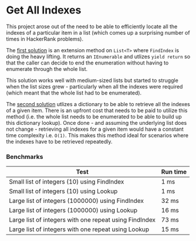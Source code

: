 # Get All Indexes

This project arose out of the need to be able to efficiently locate all the indexes of a particular item in a list (which comes up a surprising number of times in HackerRank problems).

The [first solution](https://github.com/jozsurf/GetAllIndexes/blob/master/GetAllIndexes/ListExtensions.cs) is an extension method on `List<T>` where `FindIndex` is doing the heavy lifting. It returns an `IEnumerable` and utlizes `yield return` so that the caller can decide to end the enumeration without having to enumerate through the whole list.

This solution works well with medium-sized lists but started to struggle when the list sizes grew - particularly when all the indexes were required (which meant that the whole list had to be enumerated).

The [second solution](https://github.com/jozsurf/GetAllIndexes/blob/master/GetAllIndexes/WrappedList.cs) utlizes a dictionary to be able to retrieve all the indexes of a given item. There is an upfront cost that needs to be paid to utilize this method (i.e. the whole list needs to be enumerated to be able to build up this dictionary lookup). Once done - and assuming the underlying list does not change - retrieving all indexes for a given item would have a constant time complexity i.e. `O(1)`. This makes this method ideal for scenarios where the indexes have to be retrieved repeatedly.

### Benchmarks

| Test                                        | Run time |
|---------------------------------------------| ---------|
| Small list of integers (10) using FindIndex | 1 ms |
| Small list of integers (10) using Lookup | 1 ms |
| Large list of integers (1000000) using FindIndex | 32 ms |
| Large list of integers (1000000) using Lookup | 16 ms |
| Large list of integers with one repeat using FindIndex | 73 ms |
| Large list of integers with one repeat using Lookup | 15 ms |